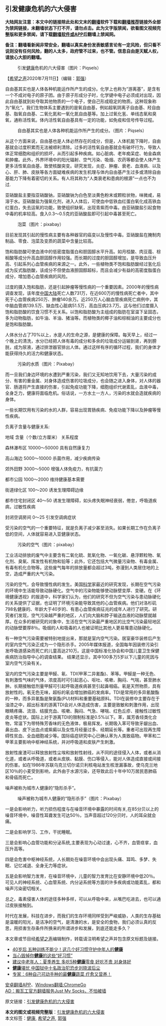  <h2>引发健康危机的六大侵害</h2> <p class="notice"><b>大陆网友注意：本文中的链接除此处和文末的<a href="https://github.com/bannedbook/fanqiang" >翻墙</a>软件下载和<a href="https://github.com/killgcd/justmysocks/blob/master/README.md">翻墙推荐</a>链接外全部为禁网链接，未翻墙状态下打不开，请勿点击。此为文字版禁闻，欲看图文视频完整版和更多禁闻，请下载<a href="https://github.com/bannedbook/fanqiang">翻墙软件或APP</a>后翻墙上禁闻网。</p><p>备注：翻墙看新闻非常安全，翻墙以真实身份发表敏感言论有一定风险，但只看不说则没有任何风险，翻的人太多，政府管不过来，也不管。信息自由是天赋人权，请放心大胆的翻墙。</b></p>  <div class="entry"> <figure><figcaption>引发<a href="https://www.bannedbook.org/bnews/tag/%e5%81%a5%e5%ba%b7/" class="st_tag internal_tag" rel="tag" title="标签 健康 下的日志">健康</a>危机的六大侵害（图片：Piqsels）</figcaption></figure> <p>【<span class='wp_keywordlink_affiliate'><a href="https://www.soundofhope.org" title="希望之声" target="_blank">希望之声</a></span>2020年7月11日】（编辑：<a href="https://www.bannedbook.org/bnews/tag/%e9%83%ad%e5%bc%ba/" class="st_tag internal_tag" rel="tag" title="标签 郭强 下的日志">郭强</a>）</p>自由基其实也是人体各种机能运作所产生的成分。化学上也称为“游离基”，是含有一个不成对电子的原子团。由于原子形成分子时，化学键中电子必须成对出现，因此自由基就到处夺取其他物质的一个电子，使自己形成稳定的物质。这种现象称为“氧化”。我们生物体系主要遇到的是氧自由基，例如超氧阴离子自由基、羟自由基、脂氧自由基、二氧化氮和一氧化氮自由基等。加上过氧化氢、单线态氧和臭氧，通称活性氧。体内活性氧自由基具有一定的功能，如免疫和信号传导过程。</p> <figure><figcaption>自由基其实也是人体各种机能运作所产生的成分。（图片：Piqsels）</figcaption></figure> <p>从这个方面来说，自由基也是人体必然存在的成分，但是，人体机能下降时，自由基就会过度积累而无法被顺利清除。过多的活性氧自由基就会有破坏行为，导致人体正常细胞和组织的损坏，从而引起多种疾病。如心脏病、老年痴呆症、帕金森病和肿瘤。此外，外界环境中的阳光辐射、空气污染、吸烟、农药等都会使人体产生更多活性氧自由基，致使核酸突变。研究发现，炎症、肿瘤、衰老、血液病、以及心、肝、肺、皮肤等各方面疑难疾病的发生机理与体内自由基产生过多或清除自由基能力下降有着密切的关系。有人将其称为“人类衰老和患病的根源”一点也不为过.</p>亚硝酸盐主要指亚硝酸钠，亚硝酸钠为白色至淡黄色粉末或颗粒状物，味微咸，易溶于水。亚硝酸盐为强氧化剂，进入人体后，可使血中低铁血红蛋白氧化成高铁血红蛋白，失去运氧的功能，致使组织缺氧，出现青紫而中毒。由亚硝酸盐引起食物中毒的机率较高。食入0.3～0.5克的亚硝酸盐即可引起中毒甚至死亡。</p> <figure><figcaption>泡菜（图片：pixabay）</figcaption></figure> <p>目前发现其引起的慢性病主要有各种器官的癌变以及慢性中毒。亚硝酸盐在腌制肉制品、零食、泡菜及变质的蔬菜中含量比较高。</p>饱和脂肪酸可使血液中的低密度脂蛋白和胆固醇水平升高。如月桂酸、肉豆蔻、棕榈酸等成分升高血胆固醇作用较强。而长期的过度的胆固醇增加，是导致血压升高、引起系列心血管疾病的来源之一。此外，一些植物类不饱和脂肪酸经过氢化后成为反式脂肪酸，该成分不但使血液胆固醇超标，而且会减少有益的高密度脂蛋白成分，增加患心血管疾病的风险。</p> <p>过度的摄入饱和脂肪，还是引起肿瘤等慢性病的一个重要因素。2000年的慢性病调查发现，该年度<span class='wp_keywordlink_affiliate'><a href="https://www.bannedbook.org/" title="中国" target="_blank">中国</a></span><span class='wp_keywordlink_affiliate'><a href="https://www.bannedbook.org/" title="大陆" target="_blank">大陆</a></span>死亡人数731万，在近600万的慢性病死亡者中，其中死于心血管疾病250万、肿瘤140余万。近250万人心脑血管疾病死亡病例中，其中脑血管病139.5万、缺血性心脏病51.5万，高血压病23.7万。这与他们过度摄入饱和脂肪酸的饮食习惯不无关系。以饱和脂肪酸为主组成的脂肪在室温下呈固态，多为动物脂肪，如牛油、羊油、猪油等。而植物类的椰子油和棕榈油的主要成分也是饱和脂肪酸。</p>人体水分占了70%以上，水是人的生命之源，是健康的保障。每天早上，经过一个晚上的清洗，水分已经把人体有毒的成分和多余的垃圾成分运输到肾，再到膀胱，成为尿液，通过排泄器官排出人体。通过这样有序的循环过程，我们的身体才能获得持久的活力和健康状态。</p> <figure><figcaption>污染的水质（图片：Pixabay）</figcaption></figure> <p>而一旦我们身边环境的水遭到严重污染，我们又无知地饮用下去，大量污染的成分、有害的重金属、对身体造成伤害的垃圾成分，也会随之进入身体，对人体的器官、肠道将产生直接的伤害，引起免疫功能下降，细胞组织代谢紊乱，血液中毒，全身乏力，健康将面临危机。俗话说，一方水土一方人，污染的水就会造就疾病的身体。</p> <p>一些长期饮用有污染的水的人群，容易出现胃肠疾病、免疫功能下降以及肿瘤等慢性疾病。</p>负离子含量与健康关系:</p> <p>地域 含量（个数/立方厘米） 关系程度</p>  <p>森林瀑布区 10000～50000 具有自然康复力</p> <p>高山海边 5000～10000 杀菌作用，减少疾病传染</p> <p>郊外田野 3000～5000 增强人体免疫力，有抗菌力</p> <p>都市公园 1000～2000 维持健康基本需要</p> <p>街道绿化区 100～200 诱发生理障碍边缘</p> <p>都市住宅封闭区 40～50 诱发生理障碍，如头疼失眠神经衰弱，倦怠，呼吸道疾病，过敏性疾病</p> <p>封闭空调房间 0～25 引发空调病症状</p>  <p>受污染的空气的一个重要特征，就是负离子减少甚至消失。如果长期工作在负离子低的空间，人体就容易进入亚健康状态。</p> <figure><figcaption>污染的空气（图片：pixabay）</figcaption></figure> <p>工业活动排放的废气中主要含有二氧化硫、氮氧化物、一氧化碳、悬浮颗粒物、氧化剂、臭氧、挥发性有机物和铅等；此外，它还包括大气微量污染物、有毒金属、有毒有机化合物等。这些废气每年的排放量都会超过3吨，弥漫到人类居住地的上空，造成严重的大气污染。</p> <p>污染的空气，会导致慢性病的发生。美国<span class='wp_keywordlink'><a href="https://www.bannedbook.org/forum11/topic309.html" title="禁片：“科学”的棍子" target="_blank">科学</a></span>家最近的研究发现，长期在空气污染的环境中生活能导致动脉硬化。空气中的污染物能够使动脉壁变厚、变硬。在《环境健康透视》的报道中，科学家们认为，他们的研究不但为空气污染与患动脉硬化的关系提供了证据，也证明了环境污染能导致其他的心血管疾病。他们对洛杉矶798名健康的、年龄大于40岁的、有患心血管疾病征兆的成年人进行了研究。研究者们发现，空气污染越严重的地区，人们向大脑和脖子输送血液的动脉壁就越厚。在众多的被研究的对象中，生活在空气污染最严重地区的比空气污染最轻地区的动脉壁要厚8％。吸烟的人和吸毒的人也被证明比其他人更易罹患动脉硬化。</p> <p>有一种空气污染需要被特别地提出来，那就是室内空气污染。居室豪华装修后产生的室内空气污染正成为一个隐形杀手。2005年媒体报道，全国每年因装修污染引发呼吸道感染而死亡的儿童高达210万。这是中国标准化协会和中国儿童卫生保健疾病防治指导中心的调查结果。 结果还显示，其中100多万5岁以下儿童的死因与室内空气污染有关。</p> <p>室内的空气污染主要是甲醛、氡、TDI(甲苯二异氰酯)、苯等。甲醛是一种无色、有刺激性气味的气体，浓度高时可引起恶心、呕吐、咳嗽、胸闷、气喘，甚至肺水肿。长期接触低剂量甲醛可引起呼吸道疾病甚至引起鼻咽癌。氡是天然物质，具有放射性的。氡无色无味，超标的氡会增加肺癌的发病率。TDI是常用的多异氰酸酯的一种，而多异氰酯是聚氨酯(PU)材料和重要基础原料。TDI在装修中主要存在于油漆之中，超出标准的游离TDI会对人体造成伤害，主要是致敏和刺激作用，出现眼睛疼痛、流泪、结膜充血、咳嗽、胸闷、气急、哮喘、红色丘疹、接触性过敏性皮炎等症状。国际上对于游离TDI的限制标准是0.5%以下。苯，属芳香烃类化合物，常温下为带特殊芳香味的无色液体，极易挥发。长期吸入苯可导致牙龈出血、鼻出血、皮下出血点或紫癜以及女性月经量过多、经期延长等。重者可出现再生障碍性贫血、全血细胞减少等。国际癌症研究中心已确认苯为人类致癌物。甲苯和二甲苯主要影响中枢神经系统，并对呼吸道和皮肤产生刺激。</p>放射性废渣可以释放放射性尘埃和放射性射线，从不同的途径侵入人体，或者从消化道，或者从呼吸道，或者从皮肤、黏膜、伤口等侵入，能对人体造成直接或间接的伤害。如在1986年苏联乌克兰切尔诺贝利核电站发生核泄漏事故，使乌克兰地区10％的小麦受到影响，此外由于水源污染，还导致此后十年中10万居民患肺癌和骨癌而死亡。</p> <p>噪声被称为城市人健康的“隐形杀手”。</p> <figure><figcaption>噪声被称为城市人健康的“隐形杀手”（图片：Pixabay）</figcaption></figure> <p>一是会影响听力，听力损伤程度与在噪音环境中暴露的时间有关,在85分贝以上的噪音环境中，噪音性耳聋发生可达50％，当声音超过120分贝时，人的耳朵就会痛。</p>  <p>二是会影响学习、工作，干扰睡眠。</p> <p>三是会影响心血管功能和分泌系统,主要表现为心动过速，心不齐，血管痉挛，血压升高等。</p> <p>四是会危害中枢神经系统，人长期处在噪音环境中会出现头痛、耳鸣、多梦、失眠、记忆减退、全身无力等症状。</p> <p>五是会影响智力发育，在噪音环境中，儿童的智力发育比在安静环境中低20％。 可见人的神经系统、心血管系统、内分泌系统等方面的许多疾病或功能紊乱，都和噪声污染密切相关。</p> <p>总之，毒素侵害人体的途径多种多样，可以从呼吸中来，从嘴巴吃进去，也可以通过皮肤接触到。</p> <p>时代在发展，科技在进步，而我们的生存环境同样受到严峻威胁，人类的生存基础是温暖的阳光，是洁净的空气，是清澈的水，是安全的食物，我们必须认真的反思，用损害生存条件所换来的所谓进步和发展，到底还能走多久？</p> <p>本文章或节目经<a href="https://www.bannedbook.org/bnews/tag/%e5%b8%8c%e6%9c%9b%e4%b9%8b%e5%a3%b0/" class="st_tag internal_tag" rel="tag" title="标签 希望之声 下的日志">希望之声</a>编辑制作，转载请注明希望之声并包含原文标题及链接。</p>  <ul class='op-related-articles' title='相关阅读'> <li><a href='https://www.bannedbook.org/bnews/health/20200712/1359477.html' target='_blank'>40岁后 五种训练不能少！这几个好习惯守护中年人的<b>健康</b></a></li> <li><a href='https://www.bannedbook.org/bnews/health/20200711/1359282.html' target='_blank'>当心毁掉你<b>健康</b>的这些“好习惯”</a></li> <li><a href='https://www.bannedbook.org/bnews/health/20200711/1359039.html' target='_blank'>建议中老年人：夏季养生 多吃5种<b>健康</b>零食 好吃不贵 对身体好</a></li> <li><a href='https://www.bannedbook.org/bnews/ssgc/20200711/1358992.html' target='_blank'><b>健康</b>堪忧  中国狱中十名政治犯恐步刘晓波后尘</a></li> <li><a href='https://www.bannedbook.org/bnews/comments/20200710/1358432.html' target='_blank'>专家：6种自己可动手种的最<b>健康</b>蔬菜  疗愈又营养！</a></li> </ul> <div class="texttj"> <a href="https://github.com/bannedbook/fanqiang/wiki/%E7%A6%81%E9%97%BB%E7%BD%91%E5%AE%89%E5%8D%93%E7%BF%BB%E5%A2%99%E6%96%B0%E9%97%BBAPP" target="_blank">安卓翻墙APP</a>、<a href="https://github.com/bannedbook/fanqiang/wiki/Chrome%E4%B8%80%E9%94%AE%E7%BF%BB%E5%A2%99%E5%8C%85" target="_blank">Windows翻墙:ChromeGo</a><br/> <a href="https://github.com/killgcd/justmysocks/blob/master/README.md" target="_blank">AD：搬瓦工官方翻墙服务Just My Socks，不怕被墙</a> </div><p>原文链接：<a class="src_link"  href="https://www.soundofhope.org/post/399850" target="_blank">引发健康危机的六大侵害</a></p><a name='sharetosocial'></a>         <div><b>本文的图文或视频完整版</b>：<a href='https://www.bannedbook.org/bnews/comments/20200712/1359613.html'>引发健康危机的六大侵害</a></div>  </div><!--END ENTRY--> <div class="postfooter"> <div>本文标签：<a href="https://www.bannedbook.org/bnews/tag/%e5%81%a5%e5%ba%b7/" rel="tag">健康</a>, <a href="https://www.bannedbook.org/bnews/tag/%e5%b8%8c%e6%9c%9b%e4%b9%8b%e5%a3%b0/" rel="tag">希望之声</a>, <a href="https://www.bannedbook.org/bnews/tag/%e9%83%ad%e5%bc%ba/" rel="tag">郭强</a></div>  </div><!--END POSTFOOTER--> 